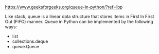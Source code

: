 https://www.geeksforgeeks.org/queue-in-python/?ref=lbp

Like stack, queue is a linear data structure that stores items in First In First Out (FIFO) manner. 
Queue in Python can be implemented by the following ways:
- list
- collections.deque
- queue.Queue